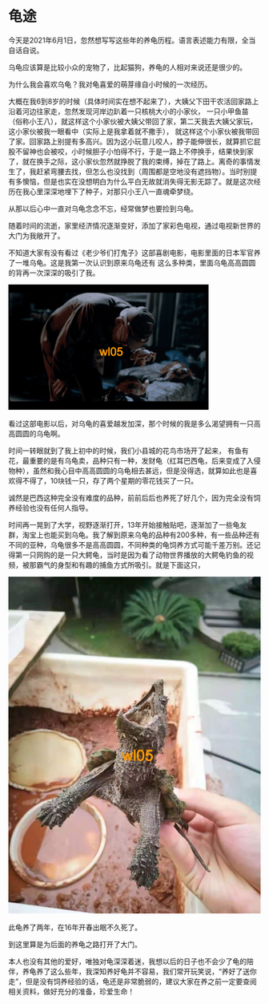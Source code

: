 # 龟途

<page-tags text="发布于：2021-06-01"></page-tags>

今天是2021年6月1日，忽然想写写这些年的养龟历程。语言表述能力有限，全当自话自说。

乌龟应该算是比较小众的宠物了，比起猫狗，养龟的人相对来说还是很少的。

为什么我会喜欢乌龟？我对龟喜爱的萌芽缘自小时候的一次经历。

大概在我6到8岁的时候（具体时间实在想不起来了），大姨父下田干农活回家路上沿着河边往家走，忽然发现河岸边趴着一只核桃大小的小家伙，
一只小甲鱼苗（俗称小王八），就这样这个小家伙被大姨父带回了家，第二天我去大姨父家玩，这小家伙被我一眼看中（实际上是我拿着就不撒手），
就这样这个小家伙被我带回了家。回家路上别提有多高兴。因为这小玩意儿咬人，脖子能伸很长，就算抓它屁股不留神也会被咬，小时候胆子小怕得不行，于是一路上不停换手，结果快到家了，就在换手之际，这小家伙忽然就挣脱了我的束缚，掉在了路上。离奇的事情发生了，我赶紧弯腰去找，但怎么也没找到（周围都是空地没有遮挡物）。当时别提有多懊恼，但是也实在没想明白为什么平白无故就消失得无影无踪了。就是这次经历在我心里深深地埋下了种子，对那只小王八一直魂牵梦绕。


从那以后心中一直对乌龟念念不忘，经常做梦也要捡到乌龟。


随着时间的流逝，家里经济情况逐渐变好，添加了家彩色电视，通过电视新世界的大门为我敞开了。

不知道大家有没有看过《老少爷们打鬼子》这部喜剧电影，电影里面的日本军官养了一堆乌龟。这是我第一次认识到原来乌龟还有
这么多种类，里面乌龟高高圆圆的背再一次深深的吸引了我。

<image-container>
  <img src="./movie.png"/>
</image-container>


看过这部电影以后，对乌龟的喜爱越发加深，那个时候的我是多么渴望拥有一只高高圆圆的乌龟啊。


时间一转眼就到了我上初中的时候，我们小县城的花鸟市场开了起来，
有鱼有花，最重要的是有乌龟卖，品种只有一种，发财龟（红耳巴西龟，后来变成了入侵物种），虽然和我心目中高高圆圆的乌龟相去甚远，但是没得选，就算如此也是喜欢得不得了，10块钱一只，存了两个星期的零花钱买了一只。


诚然是巴西这种完全没有难度的品种，前前后后也养死了好几个，因为完全没有饲养经验也没有任何人指导。

时间再一晃到了大学，视野逐渐打开，13年开始接触贴吧，逐渐加了一些龟友群，淘宝上也能买到乌龟。我了解到原来乌龟的品种有200多种，有一些品种还有不同的亚种，乌龟很多不是高高圆圆，不同种类的龟饲养方式可能千差万别。还记得第一只网购的是一只大鳄龟，当时是因为看了动物世界播放的大鳄龟钓鱼的视频，被那霸气的身型和有趣的捕鱼方式所吸引。就是下面这只，


<image-container>
  <img src="./alligator-snapping-turtle.jpeg"/>
</image-container>

此龟养了两年，在16年开春出眠不久死了。

到这里算是为后面的养龟之路打开了大门。

本人也没有其他的爱好，唯独对龟深深着迷，我想以后的日子也不会少了龟的陪伴，养龟养了这么些年，我深知养好龟并不容易，我们常开玩笑说，“养好了送你走”，但是没有饲养经验的话，龟还是非常脆弱的，建议大家在养之前一定要查阅相关资料，做好充分的准备，珍爱生命！

